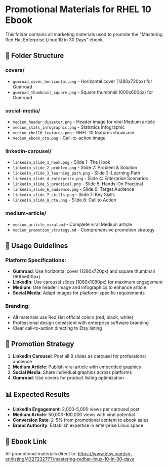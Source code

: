 # Promotional Materials for RHEL 10 Ebook

This folder contains all marketing materials used to promote the "Mastering Red Hat Enterprise Linux 10 in 30 Days" ebook.

## 📁 **Folder Structure**

### **covers/**
- `gumroad_cover_horizontal.png` - Horizontal cover (1280x720px) for Gumroad
- `gumroad_thumbnail_square.png` - Square thumbnail (600x600px) for Gumroad

### **social-media/**
- `medium_header_disaster.png` - Header image for viral Medium article
- `medium_stats_infographic.png` - Statistics infographic
- `medium_rhel10_features.png` - RHEL 10 features showcase
- `medium_ebook_cta.png` - Call-to-action image

### **linkedin-carousel/**
- `linkedin_slide_1_hook.png` - Slide 1: The Hook
- `linkedin_slide_2_problem.png` - Slide 2: Problem & Solution
- `linkedin_slide_3_learning_path.png` - Slide 3: Learning Path
- `linkedin_slide_4_enterprise.png` - Slide 4: Enterprise Scenarios
- `linkedin_slide_5_practical.png` - Slide 5: Hands-On Practical
- `linkedin_slide_6_audience.png` - Slide 6: Target Audience
- `linkedin_slide_7_skills.png` - Slide 7: Key Skills
- `linkedin_slide_8_cta.png` - Slide 8: Call to Action

### **medium-article/**
- `medium_article_viral.md` - Complete viral Medium article
- `medium_promotion_strategy.md` - Comprehensive promotion strategy

## 🎯 **Usage Guidelines**

### **Platform Specifications:**
- **Gumroad**: Use horizontal cover (1280x720px) and square thumbnail (600x600px)
- **LinkedIn**: Use carousel slides (1080x1080px) for maximum engagement
- **Medium**: Use header image and infographics to enhance article
- **Social Media**: Adapt images for platform-specific requirements

### **Branding:**
- All materials use Red Hat official colors (red, black, white)
- Professional design consistent with enterprise software branding
- Clear call-to-action directing to Etsy listing

## 🚀 **Promotion Strategy**

1. **LinkedIn Carousel**: Post all 8 slides as carousel for professional audience
2. **Medium Article**: Publish viral article with embedded graphics
3. **Social Media**: Share individual graphics across platforms
4. **Gumroad**: Use covers for product listing optimization

## 📊 **Expected Results**

- **LinkedIn Engagement**: 2,000-5,000 views per carousel post
- **Medium Article**: 50,000-100,000 views with viral potential
- **Conversion Rate**: 2-5% from promotional content to ebook sales
- **Brand Authority**: Establish expertise in enterprise Linux space

## 🛒 **Ebook Link**

All promotional materials direct to: https://www.etsy.com/sg-en/listing/4327232777/mastering-redhat-linux-10-in-30-days

